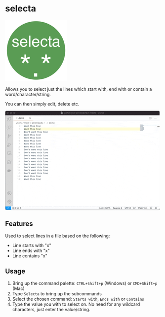 # selecta

![selecta logo](https://github.com/mrvautin/vscode-selecta/raw/main/media/logo-small.png "Selecta logo")

Allows you to select just the lines which start with, end with or contain a word/character/string.

You can then simply edit, delete etc.

![selecta demo](https://github.com/mrvautin/vscode-selecta/raw/main/media/demo.gif)

## Features

Used to select lines in a file based on the following:

- Line starts with "x"
- Line ends with "x"
- Line contains "x"

## Usage

1. Bring up the command palette: `CTRL+Shift+p` (Windows) or `CMD+Shift+p` (Mac)
2. Type `Selecta` to bring up the subcommands
3. Select the chosen command: `Starts with`, `Ends with` or `Contains`
4. Type the value you with to select on. No need for any wildcard characters, just enter the value/string.
